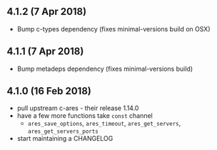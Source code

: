 ## 4.1.2 (7 Apr 2018)

* Bump c-types dependency (fixes minimal-versions build on OSX)

## 4.1.1 (7 Apr 2018)

* Bump metadeps dependency (fixes minimal-versions build)

## 4.1.0 (16 Feb 2018)

* pull upstream c-ares - their release 1.14.0
* have a few more functions take `const` channel
  * `ares_save_options`, `ares_timeout`, `ares_get_servers`, `ares_get_servers_ports`
* start maintaining a CHANGELOG
